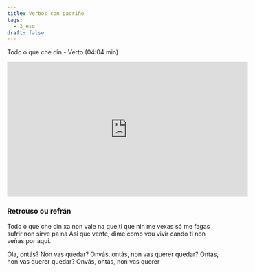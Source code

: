 ```yaml
---
title: Verbos con padriño
tags:
  - 3_eso
draft: false
---
```

Todo o que che din - Verto (04:04 min)

<iframe width="560" height="315" src="https://www.youtube.com/embed/sdhbZUNrjKA" title="YouTube video player" frameborder="0" allow="accelerometer; autoplay; clipboard-write; encrypted-media; gyroscope; picture-in-picture" allowfullscreen></iframe>



### Retrouso ou refrán

Todo o que che din
xa non vale na
que ti que nin me vexas só me fagas sufrir
non sirve pa na
Así que vente, dime como vou vivir
cando ti non veñas por aquí.


Ola, ontás? Non vas quedar?
Onvás, ontás, non vas querer quedar?
Ontas, non vas querer quedar?
Onvás, ontás, non vas querer